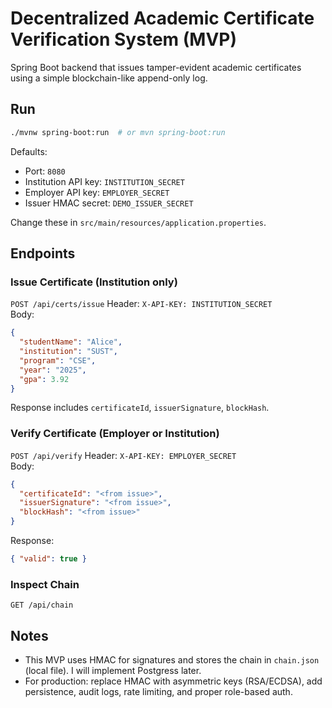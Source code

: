 # Decentralized Academic Certificate Verification System (MVP)

Spring Boot backend that issues tamper-evident academic certificates using a simple blockchain-like append-only log.

## Run

```bash
./mvnw spring-boot:run  # or mvn spring-boot:run
```

Defaults:

- Port: `8080`
- Institution API key: `INSTITUTION_SECRET`
- Employer API key: `EMPLOYER_SECRET`
- Issuer HMAC secret: `DEMO_ISSUER_SECRET`

Change these in `src/main/resources/application.properties`.

## Endpoints

### Issue Certificate (Institution only)

`POST /api/certs/issue`
Header: `X-API-KEY: INSTITUTION_SECRET`  
Body:

```json
{
  "studentName": "Alice",
  "institution": "SUST",
  "program": "CSE",
  "year": "2025",
  "gpa": 3.92
}
```

Response includes `certificateId`, `issuerSignature`, `blockHash`.

### Verify Certificate (Employer or Institution)

`POST /api/verify`
Header: `X-API-KEY: EMPLOYER_SECRET`  
Body:

```json
{
  "certificateId": "<from issue>",
  "issuerSignature": "<from issue>",
  "blockHash": "<from issue>"
}
```

Response:

```json
{ "valid": true }
```

### Inspect Chain

`GET /api/chain`

## Notes

- This MVP uses HMAC for signatures and stores the chain in `chain.json` (local file). I will implement Postgress later.
- For production: replace HMAC with asymmetric keys (RSA/ECDSA), add persistence, audit logs, rate limiting, and proper role-based auth.
